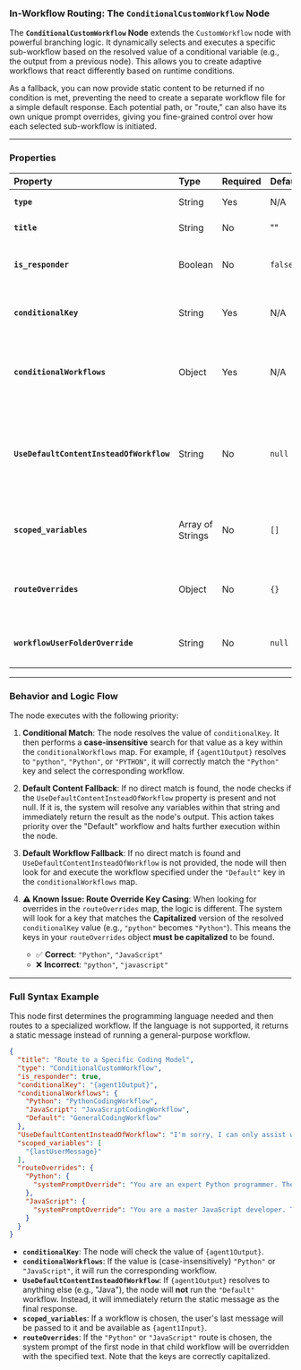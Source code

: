 ### **In-Workflow Routing: The `ConditionalCustomWorkflow` Node**

The **`ConditionalCustomWorkflow` Node** extends the `CustomWorkflow` node with powerful branching logic. It dynamically
selects and executes a specific sub-workflow based on the resolved value of a conditional variable (e.g., the output
from a previous node). This allows you to create adaptive workflows that react differently based on runtime conditions.

As a fallback, you can now provide static content to be returned if no condition is met, preventing the need to create a
separate workflow file for a simple default response. Each potential path, or "route," can also have its own unique
prompt overrides, giving you fine-grained control over how each selected sub-workflow is initiated.

-----

### Properties

| Property                                 | Type             | Required | Default | Description                                                                                                                                                                                                       |
|:-----------------------------------------|:-----------------|:---------|:--------|:------------------------------------------------------------------------------------------------------------------------------------------------------------------------------------------------------------------|
| **`type`**                               | String           | Yes      | N/A     | Must be set to `"ConditionalCustomWorkflow"`.                                                                                                                                                                     |
| **`title`**                              | String           | No       | ""      | A descriptive title for the node shown in logs.                                                                                                                                                                   |
| **`is_responder`**                       | Boolean          | No       | `false` | Determines if the output (from a sub-workflow or default content) provides the final user-facing response.                                                                                                        |
| **`conditionalKey`**                     | String           | Yes      | N/A     | A variable placeholder (e.g., `{agent1Output}`) whose resolved value determines which workflow to execute.                                                                                                        |
| **`conditionalWorkflows`**               | Object           | Yes      | N/A     | A dictionary mapping the possible values of `conditionalKey` to workflow filenames. A special **`"Default"`** key can be used as a fallback.                                                                      |
| **`UseDefaultContentInsteadOfWorkflow`** | String           | No       | `null`  | A string (supports variables) to return as output if no match is found in `conditionalWorkflows`. This takes precedence over the `"Default"` workflow. If the node is a responder, this content will be streamed. |
| **`scoped_variables`**                   | Array of Strings | No       | `[]`    | **(Recommended)** A list of values to pass into whichever child workflow is chosen. Works identically to the `CustomWorkflow` node.                                                                               |
| **`routeOverrides`**                     | Object           | No       | `{}`    | A dictionary specifying prompt overrides for each potential route. The keys here should correspond to the keys in `conditionalWorkflows`.                                                                         |
| **`workflowUserFolderOverride`**         | String           | No       | `null`  | Specifies a user folder from which to load the selected workflow. Use `_common` for shared workflows.                                                                                                             |

-----

### Behavior and Logic Flow

The node executes with the following priority:

1. **Conditional Match**: The node resolves the value of `conditionalKey`. It then performs a **case-insensitive**
   search for that value as a key within the `conditionalWorkflows` map. For example, if `{agent1Output}` resolves to
   `"python"`, `"Python"`, or `"PYTHON"`, it will correctly match the `"Python"` key and select the corresponding
   workflow.

2. **Default Content Fallback**: If no direct match is found, the node checks if the
   `UseDefaultContentInsteadOfWorkflow` property is present and not null. If it is, the system will resolve any
   variables within that string and immediately return the result as the node's output. This action takes priority over
   the "Default" workflow and halts further execution within the node.

3. **Default Workflow Fallback**: If no direct match is found and `UseDefaultContentInsteadOfWorkflow` is not provided,
   the node will then look for and execute the workflow specified under the `"Default"` key in the
   `conditionalWorkflows` map.

4. **⚠️ Known Issue: Route Override Key Casing**: When looking for overrides in the `routeOverrides` map, the logic is
   different. The system will look for a key that matches the **Capitalized** version of the resolved `conditionalKey`
   value (e.g., `"python"` becomes `"Python"`). This means the keys in your `routeOverrides` object **must be
   capitalized** to be found.

    * ✅ **Correct**: `"Python"`, `"JavaScript"`
    * ❌ **Incorrect**: `"python"`, `"javascript"`

-----

### Full Syntax Example

This node first determines the programming language needed and then routes to a specialized workflow. If the language is
not supported, it returns a static message instead of running a general-purpose workflow.

```json
{
  "title": "Route to a Specific Coding Model",
  "type": "ConditionalCustomWorkflow",
  "is_responder": true,
  "conditionalKey": "{agent1Output}",
  "conditionalWorkflows": {
    "Python": "PythonCodingWorkflow",
    "JavaScript": "JavaScriptCodingWorkflow",
    "Default": "GeneralCodingWorkflow"
  },
  "UseDefaultContentInsteadOfWorkflow": "I'm sorry, I can only assist with Python and JavaScript at the moment.",
  "scoped_variables": [
    "{lastUserMessage}"
  ],
  "routeOverrides": {
    "Python": {
      "systemPromptOverride": "You are an expert Python programmer. The user's request is: {agent1Input}"
    },
    "JavaScript": {
      "systemPromptOverride": "You are a master JavaScript developer. The user's request is: {agent1Input}"
    }
  }
}
```

* **`conditionalKey`**: The node will check the value of `{agent1Output}`.
* **`conditionalWorkflows`**: If the value is (case-insensitively) `"Python"` or `"JavaScript"`, it will run the
  corresponding workflow.
* **`UseDefaultContentInsteadOfWorkflow`**: If `{agent1Output}` resolves to anything else (e.g., "Java"), the node will
  **not** run the `"Default"` workflow. Instead, it will immediately return the static message as the final response.
* **`scoped_variables`**: If a workflow is chosen, the user's last message will be passed to it and be available as
  `{agent1Input}`.
* **`routeOverrides`**: If the `"Python"` or `"JavaScript"` route is chosen, the system prompt of the first node in that
  child workflow will be overridden with the specified text. Note that the keys are correctly capitalized.
